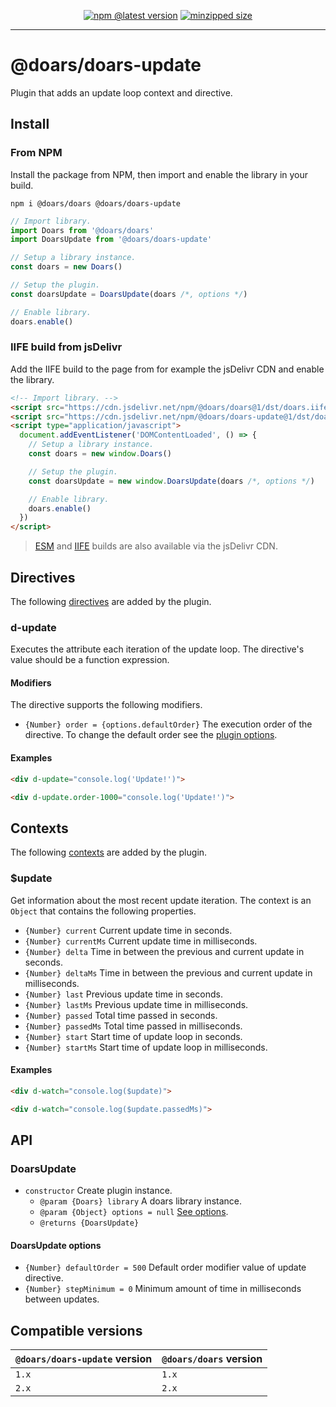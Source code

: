<div align="center">

[![npm @latest version](https://img.shields.io/npm/v/@doars/doars-update.svg?label=Version&style=flat-square&maxAge=86400)](https://www.npmjs.com/package/@doars/doars-update)
[![minzipped size](https://img.shields.io/bundlephobia/minzip/@doars/doars-update?label=Size&style=flat-square&maxAge=86400)](https://www.npmjs.com/package/@doars/doars-update)

</div>

<hr/>

# @doars/doars-update

Plugin that adds an update loop context and directive.

## Install

### From NPM

Install the package from NPM, then import and enable the library in your build.

```
npm i @doars/doars @doars/doars-update
```

```JavaScript
// Import library.
import Doars from '@doars/doars'
import DoarsUpdate from '@doars/doars-update'

// Setup a library instance.
const doars = new Doars()

// Setup the plugin.
const doarsUpdate = DoarsUpdate(doars /*, options */)

// Enable library.
doars.enable()
```

### IIFE build from jsDelivr

Add the IIFE build to the page from for example the jsDelivr CDN and enable the
library.

```HTML
<!-- Import library. -->
<script src="https://cdn.jsdelivr.net/npm/@doars/doars@1/dst/doars.iife.js"></script>
<script src="https://cdn.jsdelivr.net/npm/@doars/doars-update@1/dst/doars-update.iife.js"></script>
<script type="application/javascript">
  document.addEventListener('DOMContentLoaded', () => {
    // Setup a library instance.
    const doars = new window.Doars()

    // Setup the plugin.
    const doarsUpdate = new window.DoarsUpdate(doars /*, options */)

    // Enable library.
    doars.enable()
  })
</script>
```

> [ESM](https://cdn.jsdelivr.net/npm/@doars/doars-update@1/dst/doars-update.esm.js)
> and
> [IIFE](https://cdn.jsdelivr.net/npm/@doars/doars-update@1/dst/doars-update.iife.js)
> builds are also available via the jsDelivr CDN.

## Directives

The following
[directives](https://github.com/doars/doars/tree/main/packages/doars#directives)
are added by the plugin.

### d-update

Executes the attribute each iteration of the update loop. The directive's value
should be a function expression.

#### Modifiers

The directive supports the following modifiers.

- `{Number} order = {options.defaultOrder}` The execution order of the
  directive. To change the default order see the
  [plugin options](#doarsupdate-options).

#### Examples

```HTML
<div d-update="console.log('Update!')">
```

```HTML
<div d-update.order-1000="console.log('Update!')">
```

## Contexts

The following
[contexts](https://github.com/doars/doars/tree/main/packages/doars#contexts) are
added by the plugin.

### \$update

Get information about the most recent update iteration. The context is an
`Object` that contains the following properties.

- `{Number} current` Current update time in seconds.
- `{Number} currentMs` Current update time in milliseconds.
- `{Number} delta` Time in between the previous and current update in seconds.
- `{Number} deltaMs` Time in between the previous and current update in
  milliseconds.
- `{Number} last` Previous update time in seconds.
- `{Number} lastMs` Previous update time in milliseconds.
- `{Number} passed` Total time passed in seconds.
- `{Number} passedMs` Total time passed in milliseconds.
- `{Number} start` Start time of update loop in seconds.
- `{Number} startMs` Start time of update loop in milliseconds.

#### Examples

```HTML
<div d-watch="console.log($update)">
```

```HTML
<div d-watch="console.log($update.passedMs)">
```

## API

### DoarsUpdate

- `constructor` Create plugin instance.
  - `@param {Doars} library` A doars library instance.
  - `@param {Object} options = null` [See options](#doarsupdate-options).
  - `@returns {DoarsUpdate}`

#### DoarsUpdate options

- `{Number} defaultOrder = 500` Default order modifier value of update
  directive.
- `{Number} stepMinimum = 0` Minimum amount of time in milliseconds between
  updates.

## Compatible versions

| `@doars/doars-update` version | `@doars/doars` version |
| ----------------------------- | ---------------------- |
| `1.x`                         | `1.x`                  |
| `2.x`                         | `2.x`                  |

